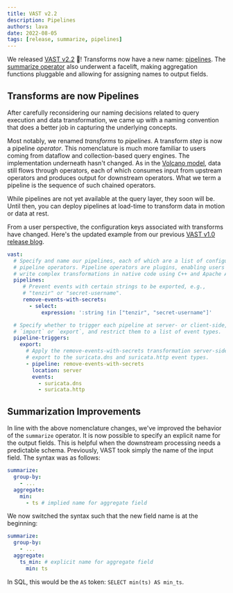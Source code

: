 ```yaml
---
title: VAST v2.2
description: Pipelines
authors: lava
date: 2022-08-05
tags: [release, summarize, pipelines]
---
```


We released [VAST v2.2][github-vast-release] 🙌! Transforms now have a new name:
[pipelines](/blog/vast-v2.2#transforms-are-now-pipelines). The [summarize
operator](/blog/vast-v2.2#summarization-improvements) also underwent a facelift,
making aggregation functions pluggable and allowing for assigning names to
output fields.

[github-vast-release]: https://github.com/tenzir/vast/releases/tag/v2.2.0

<!--truncate-->

## Transforms are now Pipelines

After carefully reconsidering our naming decisions related to query execution
and data transformation, we came up with a naming convention that does a better
job in capturing the underlying concepts.

Most notably, we renamed *transforms* to *pipelines*. A transform *step* is now a
pipeline *operator*. This nomenclature is much more familiar to users coming
from dataflow and collection-based query engines. The implementation underneath
hasn't changed. As in the [Volcano model][volcano], data still flows through
operators, each of which consumes input from upstream operators and produces
output for downstream operators. What we term a pipeline is the sequence of such
chained operators.

[volcano]: https://paperhub.s3.amazonaws.com/dace52a42c07f7f8348b08dc2b186061.pdf

While pipelines are not yet available at the query layer, they soon will be.
Until then, you can deploy pipelines at load-time to transform data in motion
or data at rest.

From a user perspective, the configuration keys associated with transforms have
changed. Here's the updated example from our previous [VAST v1.0 release
blog](/blog/vast-v1.0).

```yaml
vast:
  # Specify and name our pipelines, each of which are a list of configured
  # pipeline operators. Pipeline operators are plugins, enabling users to 
  # write complex transformations in native code using C++ and Apache Arrow.
  pipelines:
     # Prevent events with certain strings to be exported, e.g., 
     # "tenzir" or "secret-username".
     remove-events-with-secrets:
       - select:
           expression: ':string !in ["tenzir", "secret-username"]'

  # Specify whether to trigger each pipeline at server- or client-side, on
  # `import` or `export`, and restrict them to a list of event types.
  pipeline-triggers:
    export:
      # Apply the remove-events-with-secrets transformation server-side on
      # export to the suricata.dns and suricata.http event types.
      - pipeline: remove-events-with-secrets
        location: server
        events:
          - suricata.dns
          - suricata.http
```

## Summarization Improvements

In line with the above nomenclature changes, we've improved the behavior of the
`summarize` operator. It is now possible to specify an explicit
name for the output fields. This is helpful when the downstream processing needs
a predictable schema. Previously, VAST took simply the name of the input field.
The syntax was as follows:

```yaml
summarize:
  group-by:
    - ...
  aggregate:
    min:
      - ts # implied name for aggregate field
```

We now switched the syntax such that the new field name is at the beginning:

```yaml
summarize:
  group-by:
    - ...
  aggregate:
    ts_min: # explicit name for aggregate field
      min: ts
```

In SQL, this would be the `AS` token: `SELECT min(ts) AS min_ts`.

